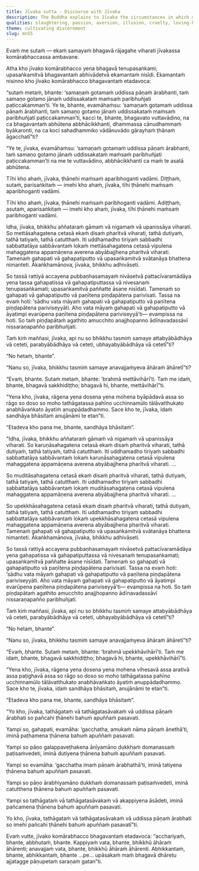 ```yaml
---
title: Jīvaka sutta - Discourse with Jīvaka
description: The Buddha explains to Jīvaka the circumstances in which meat may be consumed and the demerit of slaughtering living beings for the Tathāgata or his disciples.
qualities: slaughtering, passion, aversion, illusion, cruelty, loving-kindness, compassion, appreciative joy, equanimity
theme: cultivating discernment
slug: mn55
---
```


Evaṁ me sutaṁ — ekaṁ samayaṁ bhagavā rājagahe viharati jīvakassa komārabhaccassa ambavane.

Atha kho jīvako komārabhacco yena bhagavā tenupasaṅkami; upasaṅkamitvā bhagavantaṁ abhivādetvā ekamantaṁ nisīdi. Ekamantaṁ nisinno kho jīvako komārabhacco bhagavantaṁ etadavoca:

“sutaṁ metaṁ, bhante: ‘samaṇaṁ gotamaṁ uddissa pāṇaṁ ārabhanti, taṁ samaṇo gotamo jānaṁ uddissakataṁ maṁsaṁ paribhuñjati paṭiccakamman’ti. Ye te, bhante, evamāhaṁsu: ‘samaṇaṁ gotamaṁ uddissa pāṇaṁ ārabhanti, taṁ samaṇo gotamo jānaṁ uddissakataṁ maṁsaṁ paribhuñjati paṭiccakamman’ti, kacci te, bhante, bhagavato vuttavādino, na ca bhagavantaṁ abhūtena abbhācikkhanti, dhammassa cānudhammaṁ byākaronti, na ca koci sahadhammiko vādānuvādo gārayhaṁ ṭhānaṁ āgacchatī”ti?

“Ye te, jīvaka, evamāhaṁsu: ‘samaṇaṁ gotamaṁ uddissa pāṇaṁ ārabhanti, taṁ samaṇo gotamo jānaṁ uddissakataṁ maṁsaṁ paribhuñjati paṭiccakamman’ti na me te vuttavādino, abbhācikkhanti ca maṁ te asatā abhūtena.

Tīhi kho ahaṁ, jīvaka, ṭhānehi maṁsaṁ aparibhoganti vadāmi. Diṭṭhaṁ, sutaṁ, parisaṅkitaṁ — imehi kho ahaṁ, jīvaka, tīhi ṭhānehi maṁsaṁ aparibhoganti vadāmi.

Tīhi kho ahaṁ, jīvaka, ṭhānehi maṁsaṁ paribhoganti vadāmi. Adiṭṭhaṁ, asutaṁ, aparisaṅkitaṁ — imehi kho ahaṁ, jīvaka, tīhi ṭhānehi maṁsaṁ paribhoganti vadāmi.

Idha, jīvaka, bhikkhu aññataraṁ gāmaṁ vā nigamaṁ vā upanissāya viharati. So mettāsahagatena cetasā ekaṁ disaṁ pharitvā viharati, tathā dutiyaṁ, tathā tatiyaṁ, tathā catutthaṁ. Iti uddhamadho tiriyaṁ sabbadhi sabbattatāya sabbāvantaṁ lokaṁ mettāsahagatena cetasā vipulena mahaggatena appamāṇena averena abyābajjhena pharitvā viharati. Tamenaṁ gahapati vā gahapatiputto vā upasaṅkamitvā svātanāya bhattena nimanteti. Ākaṅkhamānova, jīvaka, bhikkhu adhivāseti.

So tassā rattiyā accayena pubbaṇhasamayaṁ nivāsetvā pattacīvaramādāya yena tassa gahapatissa vā gahapatiputtassa vā nivesanaṁ tenupasaṅkamati; upasaṅkamitvā paññatte āsane nisīdati. Tamenaṁ so gahapati vā gahapatiputto vā paṇītena piṇḍapātena parivisati. Tassa na evaṁ hoti: ‘sādhu vata māyaṁ gahapati vā gahapatiputto vā paṇītena piṇḍapātena pariviseyyāti. Aho vata māyaṁ gahapati vā gahapatiputto vā āyatimpi evarūpena paṇītena piṇḍapātena pariviseyyā’ti— evampissa na hoti. So taṁ piṇḍapātaṁ agathito amucchito anajjhopanno ādīnavadassāvī nissaraṇapañño paribhuñjati.

Taṁ kiṁ maññasi, jīvaka, api nu so bhikkhu tasmiṁ samaye attabyābādhāya vā ceteti, parabyābādhāya vā ceteti, ubhayabyābādhāya vā cetetī”ti?

“No hetaṁ, bhante”.

“Nanu so, jīvaka, bhikkhu tasmiṁ samaye anavajjaṁyeva āhāraṁ āhāretī”ti?

“Evaṁ, bhante. Sutaṁ metaṁ, bhante: ‘brahmā mettāvihārī’ti. Taṁ me idaṁ, bhante, bhagavā sakkhidiṭṭho; bhagavā hi, bhante, mettāvihārī”ti.

“Yena kho, jīvaka, rāgena yena dosena yena mohena byāpādavā assa so rāgo so doso so moho tathāgatassa pahīno ucchinnamūlo tālāvatthukato anabhāvaṅkato āyatiṁ anuppādadhammo. Sace kho te, jīvaka, idaṁ sandhāya bhāsitaṁ anujānāmi te etan”ti.

“Etadeva kho pana me, bhante, sandhāya bhāsitaṁ”.

"Idha, jīvaka, bhikkhu aññataraṁ gāmaṁ vā nigamaṁ vā upanissāya viharati. So karuṇāsahagatena cetasā ekaṁ disaṁ pharitvā viharati, tathā dutiyaṁ, tathā tatiyaṁ, tathā catutthaṁ. Iti uddhamadho tiriyaṁ sabbadhi sabbattatāya sabbāvantaṁ lokaṁ karuṇāsahagatena cetasā vipulena mahaggatena appamāṇena averena abyābajjhena pharitvā viharati. ...

So muditāsahagatena cetasā ekaṁ disaṁ pharitvā viharati, tathā dutiyaṁ, tathā tatiyaṁ, tathā catutthaṁ. Iti uddhamadho tiriyaṁ sabbadhi sabbattatāya sabbāvantaṁ lokaṁ muditāsahagatena cetasā vipulena mahaggatena appamāṇena averena abyābajjhena pharitvā viharati. ...

So upekkhāsahagatena cetasā ekaṁ disaṁ pharitvā viharati, tathā dutiyaṁ, tathā tatiyaṁ, tathā catutthaṁ. Iti uddhamadho tiriyaṁ sabbadhi sabbattatāya sabbāvantaṁ lokaṁ upekkhāsahagatena cetasā vipulena mahaggatena appamāṇena averena abyābajjhena pharitvā viharati. Tamenaṁ gahapati vā gahapatiputto vā upasaṅkamitvā svātanāya bhattena nimanteti. Ākaṅkhamānova, jīvaka, bhikkhu adhivāseti.

So tassā rattiyā accayena pubbaṇhasamayaṁ nivāsetvā pattacīvaramādāya yena gahapatissa vā gahapatiputtassa vā nivesanaṁ tenupasaṅkamati; upasaṅkamitvā paññatte āsane nisīdati. Tamenaṁ so gahapati vā gahapatiputto vā paṇītena piṇḍapātena parivisati. Tassa na evaṁ hoti: ‘sādhu vata māyaṁ gahapati vā gahapatiputto vā paṇītena piṇḍapātena pariviseyyāti. Aho vata māyaṁ gahapati vā gahapatiputto vā āyatimpi evarūpena paṇītena piṇḍapātena pariviseyyā’ti— evampissa na hoti. So taṁ piṇḍapātaṁ agathito amucchito anajjhopanno ādīnavadassāvī nissaraṇapañño paribhuñjati.

Taṁ kiṁ maññasi, jīvaka, api nu so bhikkhu tasmiṁ samaye attabyābādhāya vā ceteti, parabyābādhāya vā ceteti, ubhayabyābādhāya vā cetetī”ti?

“No hetaṁ, bhante”.

“Nanu so, jīvaka, bhikkhu tasmiṁ samaye anavajjaṁyeva āhāraṁ āhāretī”ti?

“Evaṁ, bhante. Sutaṁ metaṁ, bhante: ‘brahmā upekkhāvihārī’ti. Taṁ me idaṁ, bhante, bhagavā sakkhidiṭṭho; bhagavā hi, bhante, upekkhāvihārī”ti.

“Yena kho, jīvaka, rāgena yena dosena yena mohena vihesavā assa arativā assa paṭighavā assa so rāgo so doso so moho tathāgatassa pahīno ucchinnamūlo tālāvatthukato anabhāvaṅkato āyatiṁ anuppādadhammo. Sace kho te, jīvaka, idaṁ sandhāya bhāsitaṁ, anujānāmi te etan”ti.

“Etadeva kho pana me, bhante, sandhāya bhāsitaṁ”.

“Yo kho, jīvaka, tathāgataṁ vā tathāgatasāvakaṁ vā uddissa pāṇaṁ ārabhati so pañcahi ṭhānehi bahuṁ apuññaṁ pasavati.

Yampi so, gahapati, evamāha: ‘gacchatha, amukaṁ nāma pāṇaṁ ānethā’ti, iminā paṭhamena ṭhānena bahuṁ apuññaṁ pasavati.

Yampi so pāṇo galappaveṭhakena ānīyamāno dukkhaṁ domanassaṁ paṭisaṁvedeti, iminā dutiyena ṭhānena bahuṁ apuññaṁ pasavati.

Yampi so evamāha: ‘gacchatha imaṁ pāṇaṁ ārabhathā’ti, iminā tatiyena ṭhānena bahuṁ apuññaṁ pasavati.

Yampi so pāṇo ārabhiyamāno dukkhaṁ domanassaṁ paṭisaṁvedeti, iminā catutthena ṭhānena bahuṁ apuññaṁ pasavati.

Yampi so tathāgataṁ vā tathāgatasāvakaṁ vā akappiyena āsādeti, iminā pañcamena ṭhānena bahuṁ apuññaṁ pasavati.

Yo kho, jīvaka, tathāgataṁ vā tathāgatasāvakaṁ vā uddissa pāṇaṁ ārabhati so imehi pañcahi ṭhānehi bahuṁ apuññaṁ pasavatī”ti.

Evaṁ vutte, jīvako komārabhacco bhagavantaṁ etadavoca: “acchariyaṁ, bhante, abbhutaṁ, bhante. Kappiyaṁ vata, bhante, bhikkhū āhāraṁ āhārenti; anavajjaṁ vata, bhante, bhikkhū āhāraṁ āhārenti. Abhikkantaṁ, bhante, abhikkantaṁ, bhante …pe… upāsakaṁ maṁ bhagavā dhāretu ajjatagge pāṇupetaṁ saraṇaṁ gatan”ti.
